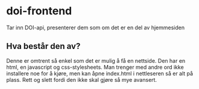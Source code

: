 # doi-frontend
Tar inn DOI-api, presenterer dem som om det er en del av hjemmesiden

## Hva består den av?
Denne er omtrent så enkel som det er mulig å få en nettside. Den har en html, en javascript og css-stylesheets. Man trenger med andre ord ikke installere noe for å kjøre, men kan åpne index.html i nettleseren så er alt på plass. Rett og slett fordi den ikke skal gjøre så mye avansert.


